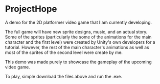 # ProjectHope
A demo for the 2D platformer video game that I am currently developing.

The full game will have new sprite designs, music, and an actual story.
Some of the sprites (particularly the some of the animations for the main character and the first level) were
created by Unity's own developers for a tutorial. 
However, the rest of the main character's animations as well as most of the sprites of the second level were create by me.

This demo was made purely to showcase the gameplay of the upcoming video game.

To play, simple download the files above and run the .exe.
